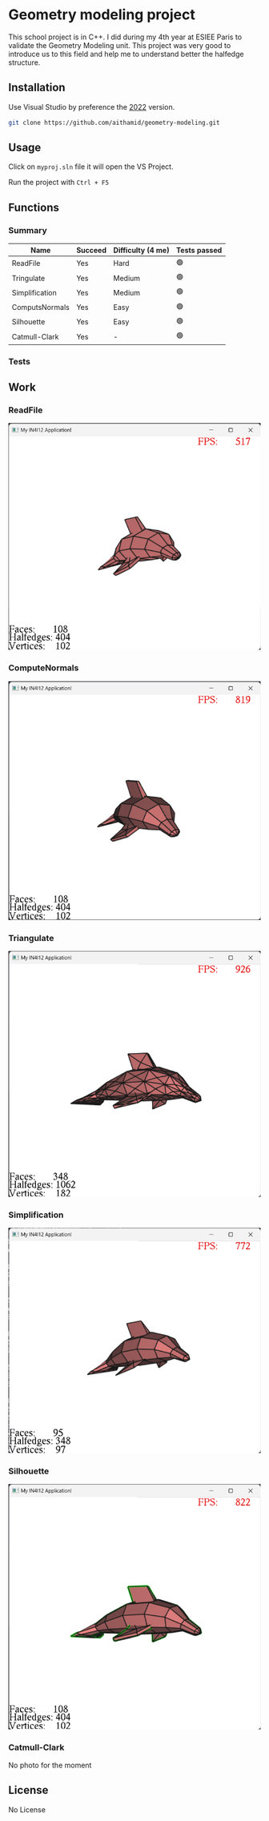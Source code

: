 # Geometry modeling project

This school project is in C++. I did during my 4th year at ESIEE Paris to validate the Geometry Modeling unit. This project was very good to introduce us to this field and help me to understand better the halfedge structure.

## Installation

Use Visual Studio by preference the [2022](https://visualstudio.microsoft.com/fr/thank-you-downloading-visual-studio/?sku=Professional&channel=Release&version=VS2022&source=VSLandingPage&cid=2030&passive=false) version.

```bash
git clone https://github.com/aithamid/geometry-modeling.git
```

## Usage

Click on `myproj.sln` file it will open the VS Project. 

Run the project with `Ctrl + F5`

## Functions

### Summary

| Name  |  Succeed | Difficulty (4 me) | Tests passed |
|---|---|---|---|
| ReadFile |  Yes       | Hard      |:green_circle:|
| Tringulate  | Yes     |  Medium   |:green_circle:|
| Simplification | Yes  |  Medium   |:green_circle:|
| ComputsNormals | Yes  |  Easy     |:green_circle:|
| Silhouette | Yes      |  Easy     |:green_circle:|
| Catmull-Clark | Yes   |  -        |:green_circle:|

### Tests

## Work

### ReadFile

![ReadFile photo](images/ReadFile.png "ReadFile")

### ComputeNormals

![ComputeNormals photo](images/ComputeNormals.png "ComputeNormals")

### Triangulate

![Triangulate photo](images/Triangulate.png "Triangulate")

### Simplification

![Simplification photo](images/SimplificationAfter.png "Simplification")

### Silhouette

![Silhouette photo](images/Silhouette.png "Silhoutte")

### Catmull-Clark

No photo for the moment




## License

No License